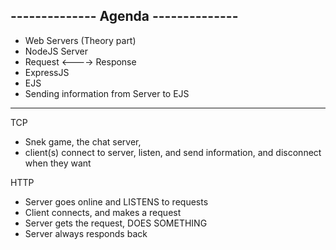 ## -------------- Agenda --------------

- Web Servers (Theory part)
- NodeJS Server
- Request <----> Response
- ExpressJS
- EJS
- Sending information from Server to EJS
--------------------------------------


TCP

- Snek game, the chat server, 
- client(s) connect to server, listen, and send information, and disconnect when they want

HTTP

- Server goes online and LISTENS to requests
- Client connects, and makes a request
- Server gets the request, DOES SOMETHING 
- Server always responds back